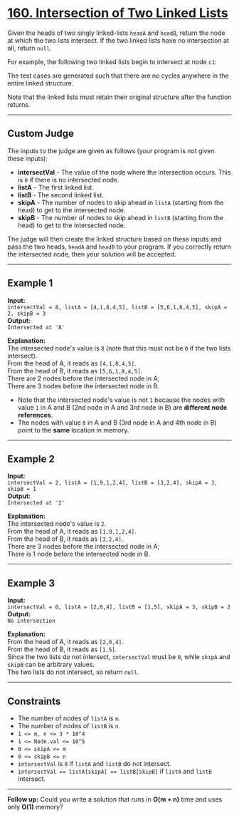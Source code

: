# [160. Intersection of Two Linked Lists](https://leetcode.com/problems/intersection-of-two-linked-lists/description/)

Given the heads of two singly linked-lists `headA` and `headB`, return the node at which the two lists intersect. If the two linked lists have no intersection at all, return `null`.

For example, the following two linked lists begin to intersect at node `c1`:

The test cases are generated such that there are no cycles anywhere in the entire linked structure.

Note that the linked lists must retain their original structure after the function returns.

---

## Custom Judge

The inputs to the judge are given as follows (your program is not given these inputs):

- **intersectVal** - The value of the node where the intersection occurs. This is `0` if there is no intersected node.
- **listA** - The first linked list.
- **listB** - The second linked list.
- **skipA** - The number of nodes to skip ahead in `listA` (starting from the head) to get to the intersected node.
- **skipB** - The number of nodes to skip ahead in `listB` (starting from the head) to get to the intersected node.

The judge will then create the linked structure based on these inputs and pass the two heads, `headA` and `headB` to your program. If you correctly return the intersected node, then your solution will be accepted.

---

## Example 1

**Input:**  
`intersectVal = 8, listA = [4,1,8,4,5], listB = [5,6,1,8,4,5], skipA = 2, skipB = 3`  
**Output:**  
`Intersected at '8'`  

**Explanation:**  
The intersected node's value is `8` (note that this must not be `0` if the two lists intersect).  
From the head of A, it reads as `[4,1,8,4,5]`.  
From the head of B, it reads as `[5,6,1,8,4,5]`.  
There are 2 nodes before the intersected node in A;  
There are 3 nodes before the intersected node in B.  

- Note that the intersected node's value is not `1` because the nodes with value `1` in A and B (2nd node in A and 3rd node in B) are **different node references**.  
- The nodes with value `8` in A and B (3rd node in A and 4th node in B) point to the **same** location in memory.

---

## Example 2

**Input:**  
`intersectVal = 2, listA = [1,9,1,2,4], listB = [3,2,4], skipA = 3, skipB = 1`  
**Output:**  
`Intersected at '2'`  

**Explanation:**  
The intersected node's value is `2`.  
From the head of A, it reads as `[1,9,1,2,4]`.  
From the head of B, it reads as `[3,2,4]`.  
There are 3 nodes before the intersected node in A;  
There is 1 node before the intersected node in B.

---

## Example 3

**Input:**  
`intersectVal = 0, listA = [2,6,4], listB = [1,5], skipA = 3, skipB = 2`  
**Output:**  
`No intersection`  

**Explanation:**  
From the head of A, it reads as `[2,6,4]`.  
From the head of B, it reads as `[1,5]`.  
Since the two lists do not intersect, `intersectVal` must be `0`, while `skipA` and `skipB` can be arbitrary values.  
The two lists do not intersect, so return `null`.

---

## Constraints

- The number of nodes of `listA` is `m`.
- The number of nodes of `listB` is `n`.
- `1 <= m, n <= 3 * 10^4`
- `1 <= Node.val <= 10^5`
- `0 <= skipA <= m`
- `0 <= skipB <= n`
- `intersectVal` is `0` if `listA` and `listB` do not intersect.
- `intersectVal == listA[skipA] == listB[skipB]` if `listA` and `listB` intersect.

---

**Follow up:** Could you write a solution that runs in **O(m + n)** time and uses only **O(1)** memory?

